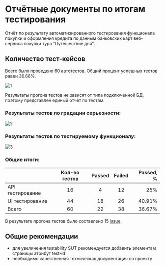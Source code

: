 # Отчётные документы по итогам тестирования

Отчёт по результату автоматизированного тестирования функционала покупки и оформления кредита по данным банковских карт веб-сервиса покупки тура "Путешествие дня".

## Количество тест-кейсов

Всего было проведено 60 автотестов. Общий процент успешных тестов равен 36.66%.

![1](https://user-images.githubusercontent.com/105659262/203978899-343cf22c-244d-4ed3-90ec-de3ceee18c85.png)

Результаты прогона тестов не зависят от типа подключенной БД, поэтому представлен единый отчёт по тестам.

### Результаты тестов по градации серьезности:

![2](https://user-images.githubusercontent.com/105659262/203980496-42400661-8255-43d2-96a0-85598a428d64.png)

### Результаты тестов по тестируемому функционалу:

![3](https://user-images.githubusercontent.com/105659262/203980759-7f9c0264-7a28-4aa4-9c47-10f64cdf2666.png)

### Общие итоги:

|                  | Кол-во тестов  | Passed | Failed | Passed, % |
|:-----------------|    :----:   |   :----:   |  :----:   |----------:|
| API тестирование | 16  | 4 | 12 |       25% |
| UI тестирование  | 44  | 18 | 26 |    40.91% |
| Всего            | 60  | 22 | 38 |    36.67% |

В результате прогона тестов было составлено 15 [issue](https://github.com/unicornfraaa/Diploma/issues).

## Общие рекомендации 

- для увеличения testability SUT рекомендуется добавить элементам страницы атрибут test-id
- необходимо качественная техническая документация по проекту
